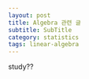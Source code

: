 ```yaml
---
layout: post
title: Algebra 관련 글
subtitle: SubTitle
category: statistics
tags: linear-algebra
---
```



study??